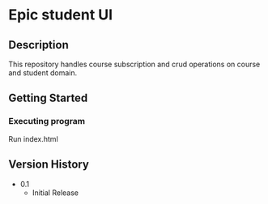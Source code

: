 # Epic student UI

## Description

This repository handles course subscription and crud operations on course and student domain.

## Getting Started

### Executing program

Run index.html

## Version History

* 0.1
    * Initial Release

